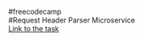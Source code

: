 #freecodecamp  
#Request Header Parser Microservice  
[Link to the task](https://www.freecodecamp.org/learn/back-end-development-and-apis/back-end-development-and-apis-projects/request-header-parser-microservice)
